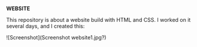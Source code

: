 **WEBSITE**

This repository is about a website build with HTML and CSS.
I worked on it several days, and I created this: 

![Screenshot](Screenshot website1.jpg?)
